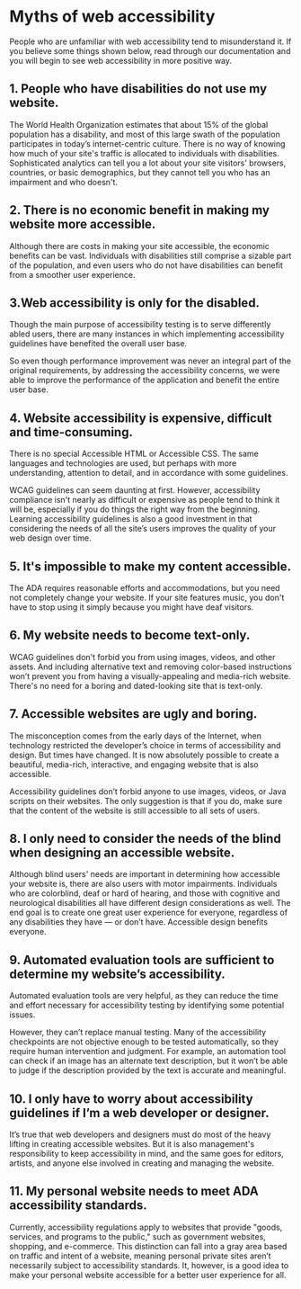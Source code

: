 # Myths of web accessibility

People who are unfamiliar with web accessibility tend to misunderstand it. If you believe some things shown below, read through our documentation and you will begin to see web accessibility in more positive way.

## 1. People who have disabilities do not use my website.

The World Health Organization estimates that about 15% of the global population has a disability, and most of this large swath of the population participates in today’s internet-centric culture. There is no way of knowing how much of your site's traffic is allocated to individuals with disabilities. Sophisticated analytics can tell you a lot about your site visitors' browsers, countries, or basic demographics, but they cannot tell you who has an impairment and who doesn't.

## 2. There is no economic benefit in making my website more accessible.

Although there are costs in making your site accessible, the economic benefits can be vast. Individuals with disabilities still comprise a sizable part of the population, and even users who do not have disabilities can benefit from a smoother user experience.

## 3.Web accessibility is only for the disabled.

Though the main purpose of accessibility testing is to serve differently abled users, there are many instances in which implementing accessibility guidelines have benefited the overall user base.

So even though performance improvement was never an integral part of the original requirements, by addressing the accessibility concerns, we were able to improve the performance of the application and benefit the entire user base.

## 4. Website accessibility is expensive, difficult and time-consuming.

There is no special Accessible HTML or Accessible CSS. The same languages and technologies are used, but perhaps with more understanding, attention to detail, and in accordance with some guidelines.

WCAG guidelines can seem daunting at first. However, accessibility compliance isn't nearly as difficult or expensive as people tend to think it will be, especially if you do things the right way from the beginning. Learning accessibility guidelines is also a good investment in that considering the needs of all the site’s users improves the quality of your web design over time.

## 5. It's impossible to make my content accessible.

The ADA requires reasonable efforts and accommodations, but you need not completely change your website. If your site features music, you don't have to stop using it simply because you might have deaf visitors.

## 6. My website needs to become text-only.

WCAG guidelines don't forbid you from using images, videos, and other assets. And including alternative text and removing color-based instructions won’t prevent you from having a visually-appealing and media-rich website. There's no need for a boring and dated-looking site that is text-only.

## 7. Accessible websites are ugly and boring.

The misconception comes from the early days of the Internet, when technology restricted the developer’s choice in terms of accessibility and design. But times have changed. It is now absolutely possible to create a beautiful, media-rich, interactive, and engaging website that is also accessible.

Accessibility guidelines don’t forbid anyone to use images, videos, or Java scripts on their websites. The only suggestion is that if you do, make sure that the content of the website is still accessible to all sets of users.

## 8. I only need to consider the needs of the blind when designing an accessible website.

Although blind users' needs are important in determining how accessible your website is, there are also users with motor impairments. Individuals who are colorblind, deaf or hard of hearing, and those with cognitive and neurological disabilities all have different design considerations as well. The end goal is to create one great user experience for everyone, regardless of any disabilities they have — or don’t have. Accessible design benefits everyone.

## 9. Automated evaluation tools are sufficient to determine my website’s accessibility.

Automated evaluation tools are very helpful, as they can reduce the time and effort necessary for accessibility testing by identifying some potential issues.

However, they can’t replace manual testing. Many of the accessibility checkpoints are not objective enough to be tested automatically, so they require human intervention and judgment. For example, an automation tool can check if an image has an alternate text description, but it won’t be able to judge if the description provided by the text is accurate and meaningful.

## 10. I only have to worry about accessibility guidelines if I’m a web developer or designer.

It’s true that web developers and designers must do most of the heavy lifting in creating accessible websites. But it is also management's responsibility to keep accessibility in mind, and the same goes for editors, artists, and anyone else involved in creating and managing the website.

## 11. My personal website needs to meet ADA accessibility standards.

Currently, accessibility regulations apply to websites that provide "goods, services, and programs to the public," such as government websites, shopping, and e-commerce. This distinction can fall into a gray area based on traffic and intent of a website, meaning personal private sites aren’t necessarily subject to accessibility standards. It, however, is a good idea to make your personal website accessible for a better user experience for all.

